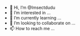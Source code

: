 - 👋 Hi, I’m @Imsectdudu
- 👀 I’m interested in ...
- 🌱 I’m currently learning ...
- 💞️ I’m looking to collaborate on ...
- 📫 How to reach me ...

<!---
Imsectdudu/Imsectdudu is a ✨ special ✨ repository because its `README.md` (this file) appears on your GitHub profile.
You can click the Preview link to take a look at your changes.
--->
